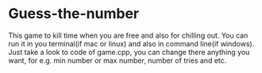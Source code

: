 # Guess-the-number
This game to kill time when you are free and also for chilling out. You can run it in you terminal(if mac or linux) and also in command line(if windows). Just take a look to code of game.cpp, you can change there anything you want, for e.g. min number or max number, number of tries and etc.
